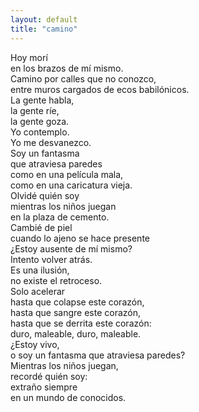 ```yaml
---
layout: default
title: "camino"
---
```


Hoy morí  
en los brazos de mí mismo.  
Camino por calles que no conozco,  
entre muros cargados de ecos babilónicos.  
La gente habla,  
la gente ríe,  
la gente goza.  
Yo contemplo.  
Yo me desvanezco.  
Soy un fantasma  
que atraviesa paredes  
como en una película mala,  
como en una caricatura vieja.  
Olvidé quién soy  
mientras los niños juegan  
en la plaza de cemento.  
Cambié de piel  
cuando lo ajeno se hace presente  
¿Estoy ausente de mí mismo?  
Intento volver atrás.  
Es una ilusión,  
no existe el retroceso.  
Solo acelerar  
hasta que colapse este corazón,  
hasta que sangre este corazón,  
hasta que se derrita este corazón:  
duro, maleable, duro, maleable.  
¿Estoy vivo,  
o soy un fantasma que atraviesa paredes?  
Mientras los niños juegan,  
recordé quién soy:  
extraño siempre  
en un mundo de conocidos.  



